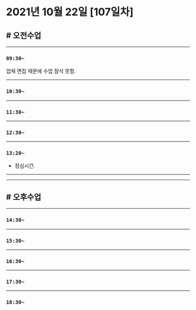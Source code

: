# 2021년 10월 22일 [107일차]

## # 오전수업
----
### `09:30~`

업체 면접 때문에 수업 참석 못함.   



----
### `10:30~`








----
### `11:30~`








----
### `12:30~`








----
### `13:20~`

  - 점심시간.

---
---

## # 오후수업

---
### `14:30~`










---
### `15:30~`









----
### `16:30~`








----
### `17:30~`








----
### `18:30~`
